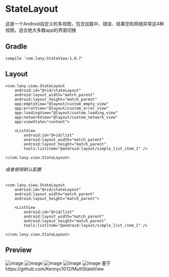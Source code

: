 # StateLayout
这是一个Android自定义的多视图，包含加载中、错误、结果空和网络异常这4种视图，适合绝大多数app的界面切换
## Gradle
    compile 'com.lany:StateView:1.0.7'
## Layout
    <com.lany.view.StateLayout
        android:id="@+id/stateLayout"
        android:layout_width="match_parent"
        android:layout_height="match_parent"
        app:emptyView="@layout/custom_empty_view"
        app:errorView="@layout/custom_error_view"
        app:loadingView="@layout/custom_loading_view"
        app:networkView="@layout/custom_network_view"
        app:viewState="content">

        <ListView
            android:id="@+id/list"
            android:layout_width="match_parent"
            android:layout_height="match_parent"
            tools:listitem="@android:layout/simple_list_item_1" />

    </com.lany.view.StateLayout>

###### 或者使用默认配置

    <com.lany.view.StateLayout
        android:id="@+id/stateLayout"
        android:layout_width="match_parent"
        android:layout_height="match_parent">

        <ListView
            android:id="@+id/list"
            android:layout_width="match_parent"
            android:layout_height="match_parent"
            tools:listitem="@android:layout/simple_list_item_1" />

    </com.lany.view.StateLayout>
## Preview
![image](https://github.com/lany192/MultiStateView/raw/master/preview/c.png)
![image](https://github.com/lany192/MultiStateView/raw/master/preview/b.png)
![image](https://github.com/lany192/MultiStateView/raw/master/preview/a.png)
![image](https://github.com/lany192/MultiStateView/raw/master/preview/d.png)
![image](https://github.com/lany192/MultiStateView/raw/master/preview/e.png)
基于https://github.com/Kennyc1012/MultiStateView
